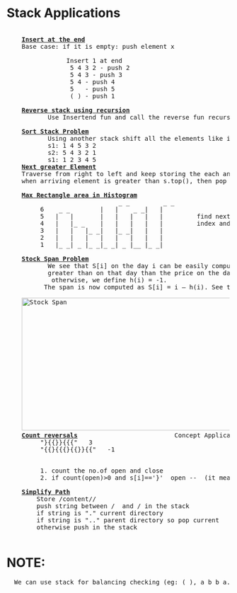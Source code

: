 # Stack Applications
  <pre> 
    <b><a href="https://github.com/teja963/DSA_All_Models/blob/master/Stack/10.%20Insert%20at%20end%20of%20stack.cpp">Insert at the end</a></b>                                                                          
    Base case: if it is empty: push element x
               
                Insert 1 at end
                 5 4 3 2 - push 2
                 5 4 3 - push 3
                 5 4 - push 4
                 5   - push 5
                 ( ) - push 1
           
    <b><a href="https://github.com/teja963/DSA_All_Models/blob/master/Stack/11.%20Reverse%20stack%20using%20recursion.cpp">Reverse stack using recursion</a></b>
           Use Insertend fun and call the reverse fun recursively
           
    <b><a href="https://github.com/teja963/DSA_All_Models/blob/master/Stack/12.%20Sort%20stack.cpp">Sort Stack Problem</a></b>
           Using another stack shift all the elements like insertion sort
           s1: 1 4 5 3 2
           s2: 5 4 3 2 1
           s1: 1 2 3 4 5
    <b><a href="https://github.com/teja963/DSA-and-MYSQL/blob/master/Stack/8.%20Next%20greater%20element.cpp">Next greater Element</a></b>
    Traverse from right to left and keep storing the each and every elements in the stack
    when arriving element is greater than s.top(), then pop all the elements until that condition
          
    <b><a href="https://github.com/teja963/DSA_All_Models/blob/master/Stack/13.%20Max%20rectangle%20in%20histogram.cpp">Max Rectangle area in Histogram</a></b>
                              _ _         _ _
	     6    _ _        |   |    _ _|   |
	     5   |   |       |   |   |   |   |         find next greater element in left,rgt with base(s.empty) as corner elements 
	     4   |   |_ _    |   |   |   |   |         index and area = max(area, (r[i]-l[i]+1)*arr[i]);
	     3   |   |   |_ _|   |_ _|   |   |
	     2   |   |   |   |   |   |   |   | 
	     1   |_ _| _ |_ _|_ _| _ |__ |_ _|
	
    <b><a href="https://github.com/teja963/DSA_All_Models/blob/master/Stack/14.%20Stock%20span.cpp">Stock Span Problem</a></b>
           We see that S[i] on the day i can be easily computed if we know the closest day preceding i, such that the price is
           greater than on that day than the price on the day i. If such a day exists, let’s call it h(i),
            otherwise, we define h(i) = -1. 
          The span is now computed as S[i] = i – h(i). See the following diagram.
          
    <img alt="Stock Span" width="500" height="300" src="https://github.com/teja963/DSA_All_Models/blob/master/Stack/images/stock.png">
    <b><a href="https://github.com/teja963/DSA_All_Models/blob/master/Stack/16.%20count%20reversals.cpp">Count reversals</a></b>                          Concept Application: <b><a href="https://github.com/teja963/Advanced-DSA/blob/master/Stack/18.%20Minimum%20remove%20to%20make%20valid%20parentheses.cpp">Minimum remove to make valid parentheses</a></b>
         "}{{}}{{{"   3                                                                              
         "{{}{{{}{{}}{{"   -1                                Use the open close concept and do
                                                             right balancing  and left balancing iterating 2 times 

         1. count the no.of open and close
         2. if count(open)>0 and s[i]=='}'  open --  (it means balanced for that open)  
         
    <b><a href="https://github.com/teja963/Advanced-DSA/blob/master/Stack/17.%20Simplify%20Path.cpp">Simplify Path</a></b>
    	Store /content//
    	push string between /  and / in the stack
    	if string is "." current directory
    	if string is ".." parent directory so pop current
    	otherwise push in the stack
  </pre>
    
# NOTE:
  <pre>
  We can use stack for balancing checking (eg: ( ), a b b a....)Applications
  </pre>
